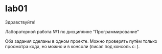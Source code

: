 # lab01

Здравствуйте!

Лабораторной работа №1 по дисциплине "Программирование"

Оба задания сделаны в одном проекте. Можно проверять путём только просмотра кода, но можно и в консоли (писал под консоль с: ).
